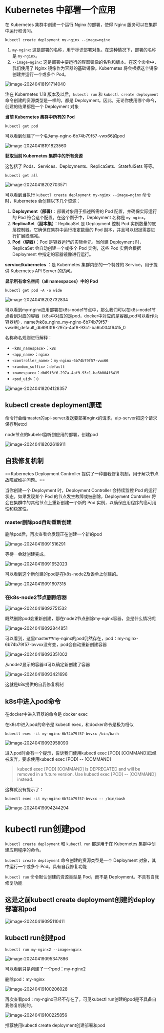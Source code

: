 



# Kubernetes 中部署一个应用

在 Kubernetes 集群中创建一个运行 Nginx 的部署，使得 Nginx 服务可以在集群中运行和访问。

```shell
kubectl create deployment my-nginx --image=nginx
```

1. `my-nginx`: 这是部署的名称，用于标识部署对象。在这种情况下，部署的名称是 `my-nginx`。
2. `--image=nginx`: 这是部署中要运行的容器镜像的名称和版本。在这个命令中，我们使用了 Nginx 镜像作为容器的基础镜像。Kubernetes 将会根据这个镜像创建并运行一个或多个 Pod。

![image-20240418191714040](https://gitee.com/dongguo4812_admin/image/raw/master/image/202404191023246.png)

注在 Kubernetes 1.18 版本及以后，`kubectl run` 和 `kubectl create deployment` 命令创建的资源类型是一样的，都是 Deployment。因此，无论你使用哪个命令，创建的结果都是一个 Deployment 对象



**当前 Kubernetes 集群中所有的 Pod**

```
kubectl get pod
```

可以看到创建了一个名为my-nginx-6b74b79f57-vwx66的pod

![image-20240418191823560](https://gitee.com/dongguo4812_admin/image/raw/master/image/202404191023203.png)



**获取当前 Kubernetes 集群中的所有资源**

这包括了 Pods、Services、Deployments、ReplicaSets、StatefulSets 等等。

```
kubectl get all
```

![image-20240418202703571](https://gitee.com/dongguo4812_admin/image/raw/master/image/202404191023123.png)

可以看到当执行 `kubectl create deployment my-nginx --image=nginx` 命令时，Kubernetes 会创建以下几个资源：

1. **Deployment（部署）**：部署对象用于描述所需的 Pod 配置，并确保实际运行的 Pod 符合这个配置。在这个例子中，Deployment 名称是 `my-nginx`。
2. **ReplicaSet（副本集）**：ReplicaSet 是 Deployment 控制 Pod 实例数量的底层控制器。它确保在集群中运行指定数量的 Pod 副本，并且可以根据需要进行扩展或缩减。
3. **Pod（容器）**：Pod 是容器运行的实际单元。当创建 Deployment 时，ReplicaSet 会自动创建一个或多个 Pod 实例，这些 Pod 实例会根据 Deployment 中指定的容器镜像进行运行。



**service/kubernetes** ：是 Kubernetes 集群内部的一个特殊的 Service，用于提供 Kubernetes API Server 的访问。

**显示所有命名空间（all namespaces）中的 Pod**

```
kubectl get pod -A -o wide
```

![image-20240418202732834](https://gitee.com/dongguo4812_admin/image/raw/master/image/202404191023060.png)

可以看到my-nginx应用部署在k8s-node1节点中，那么我们可以在k8s-node1节点看到对应的容器（k8s中对应的是pod，docker中对应的是容器,pod可以看作为容器组），name为k8s_nginx_my-nginx-6b74b79f57-vwx66_default_db69f3f6-297a-4af9-93c1-ba6b004f6415_0

名称命名规则进行解释：

- `<k8s_namespace>`：`k8s`
- `<app_name>`：`nginx`
- `<controller_name>`：`my-nginx-6b74b79f57-vwx66`
- `<random_suffix>`：`default`
- `<namespace>`：`db69f3f6-297a-4af9-93c1-ba6b004f6415`
- `<pod_uid>`：`0`

![image-20240418204128357](https://gitee.com/dongguo4812_admin/image/raw/master/image/202404191023506.png)



## kubectl create deployment原理

命令行会给master的api-server发送要部署nginx的请求，aip-server把这个请求保存到etcd

node节点的kubelet监听到应用的部署，创建pod

![image-20240418202619911](https://gitee.com/dongguo4812_admin/image/raw/master/image/202404191023173.png)





## 自我修复机制

==Kubernetes Deployment Controller 提供了一种自我修复机制，用于解决节点故障或维护问题。==

当你创建一个 Deployment 时，Deployment Controller 会持续监控 Pod 的运行状态。如果发现某个 Pod 的节点发生故障或被删除，Deployment Controller 将会在集群中的其他节点上重新创建一个新的 Pod 实例，以确保应用程序的高可用性和稳定性。

### master删除pod自动重新创建

删除pod后，再次查看会发现正在创建一个新的pod

![image-20240419091516291](https://gitee.com/dongguo4812_admin/image/raw/master/image/202404191023240.png)

等待一会就创建完成。

![image-20240419091652023](https://gitee.com/dongguo4812_admin/image/raw/master/image/202404191023508.png)

可以看到这个新创建的pod是在k8s-node2及诶单上创建的。

![image-20240419091607315](https://gitee.com/dongguo4812_admin/image/raw/master/image/202404191023935.png)

### 在k8s-node2节点删除容器

![image-20240419092751532](https://gitee.com/dongguo4812_admin/image/raw/master/image/202404191023138.png)

既然删除pod会重新创建，那在node2节点删除my-nginx容器，会是什么情况呢

![image-20240419092844851](https://gitee.com/dongguo4812_admin/image/raw/master/image/202404191023154.png)

可以看到，这里master中my-nginx的pod仍然存在，pod：my-nginx-6b74b79f57-bvvxx没有变，pod会自动重新创建容器

![image-20240419093351002](https://gitee.com/dongguo4812_admin/image/raw/master/image/202404191023966.png)

从node2显示的容器id可以确定新创建了容器

![image-20240419093421696](https://gitee.com/dongguo4812_admin/image/raw/master/image/202404191023261.png)

这就是k8s提供的自我修复机制

## k8s中进入pod命令

在docker中进入容器的命令是 docker exec 

在k8s中进入pod的命令是 kubectl exec，和docker命令是极为相似

```shell
kubectl exec -it my-nginx-6b74b79f57-bvvxx /bin/bash
```

![image-20240419093958090](https://gitee.com/dongguo4812_admin/image/raw/master/image/202404191023178.png)

进入pod时会有一个提示，告诉我们使用kubectl exec [POD] [COMMAND]已经被废弃，要求使用kubectl exec [POD] -- [COMMAND]

> kubectl exec [POD] [COMMAND] is DEPRECATED and will be removed in a future version. Use kubectl exec [POD] -- [COMMAND] instead.

这样就没有提示了：

```shell
kubectl exec -it my-nginx-6b74b79f57-bvvxx -- /bin/bash
```

![image-20240419094244294](https://gitee.com/dongguo4812_admin/image/raw/master/image/202404191024180.png)



# kubectl run创建pod

`kubectl create deployment` 和 `kubectl run` 都是用于在 Kubernetes 集群中创建应用程序的命令。

`kubectl create deployment` 命令创建的资源类型是一个 Deployment 对象，其中运行一个或多个 Pod。具有自我修复功能

`kubectl run` 命令默认创建的资源类型是 Pod，而不是 Deployment。不具有自我修复功能

## 这是之前kubectl create deployment创建的deploy部署和pod

![image-20240419095110411](https://gitee.com/dongguo4812_admin/image/raw/master/image/202404191024426.png)

## kubectl run创建pod

```shell
kubectl run my-nginx2 --image=nginx
```

![image-20240419095347886](https://gitee.com/dongguo4812_admin/image/raw/master/image/202404191024924.png)

可以看到只是创建了一个pod：my-nginx2

删除pod：my-nginx

![image-20240419100206028](https://gitee.com/dongguo4812_admin/image/raw/master/image/202404191024038.png)

再次查看pod：my-nginx已经不存在了，可见kubectl run创建的pod是不具备自我修复机制的。

![image-20240419100225856](https://gitee.com/dongguo4812_admin/image/raw/master/image/202404191024261.png)

推荐使用kubectl create deployment创建部署和pod